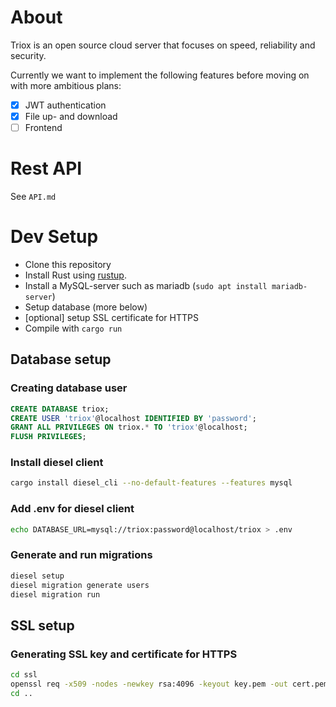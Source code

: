 # About
Triox is an open source cloud server that focuses on speed, reliability and security.

Currently we want to implement the following features before moving on with more ambitious plans:

- [x] JWT authentication
- [x] File up- and download
- [ ] Frontend

# Rest API

See `API.md`

# Dev Setup

+ Clone this repository
+ Install Rust using [rustup](https://rustup.rs).
+ Install a MySQL-server such as mariadb (`sudo apt install mariadb-server`)
+ Setup database (more below)
+ [optional] setup SSL certificate for HTTPS
+ Compile with `cargo run`

## Database setup

### Creating database user

```sql
CREATE DATABASE triox;
CREATE USER 'triox'@localhost IDENTIFIED BY 'password';
GRANT ALL PRIVILEGES ON triox.* TO 'triox'@localhost;
FLUSH PRIVILEGES;
```

### Install diesel client

```bash
cargo install diesel_cli --no-default-features --features mysql
```

### Add .env for diesel client

```bash
echo DATABASE_URL=mysql://triox:password@localhost/triox > .env
```

### Generate and run migrations

```bash
diesel setup
diesel migration generate users
diesel migration run
```


## SSL setup

### Generating SSL key and certificate for HTTPS

```bash
cd ssl
openssl req -x509 -nodes -newkey rsa:4096 -keyout key.pem -out cert.pem -days 365
cd ..
```



